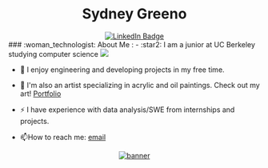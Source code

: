 ### 
<h1 align="center">Sydney Greeno</h1>
<div id="badges" align="center">
  <a href="https://www.linkedin.com/in/sydney-greeno-6186421b2/">
    <img src="https://img.shields.io/badge/LinkedIn-blue?style=for-the-badge&logo=linkedin&logoColor=white" alt="LinkedIn Badge" size="50px"/>
  </a>
</div>
### :woman_technologist: About Me :
- :star2: I am a junior at UC Berkeley studying computer science <img src="https://media.giphy.com/media/WUlplcMpOCEmTGBtBW/giphy.gif" size="50px">

- :telescope: I enjoy engineering and developing projects in my free time.

- :seedling: I'm also an artist specializing in acrylic and oil paintings. Check out my art! [Portfolio](https://www.instagram.com/syd_ney_art_ist/)

- :zap: I have experience with data analysis/SWE from internships and projects.

- :mailbox:How to reach me: [email](sydneygreeno@berkeley.edu)

<div id="header" align="center">
  <a href="https://github.com/sydneygreeno/sydneygreeno/blob/main/backg%20copy.gif">
    <img src="https://github.com/sydneygreeno/sydneygreeno/blob/main/backg%20copy.gif" alt="banner" size="30px"/>
  </a>
</div>

<!--
**sydneygreeno/sydneygreeno** is a ✨ _special_ ✨ repository because its `README.md` (this file) appears on your GitHub profile.
